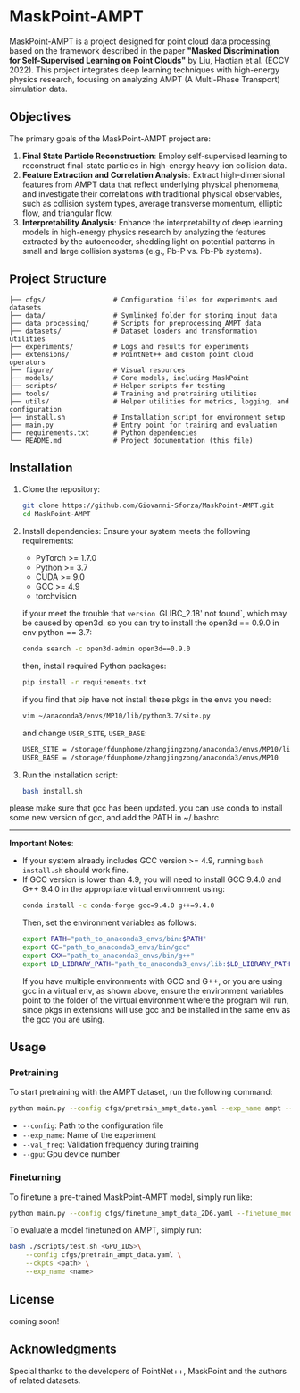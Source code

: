 # MaskPoint-AMPT

MaskPoint-AMPT is a project designed for point cloud data processing, based on the framework described in the paper **"Masked Discrimination for Self-Supervised Learning on Point Clouds"** by Liu, Haotian et al. (ECCV 2022). This project integrates deep learning techniques with high-energy physics research, focusing on analyzing AMPT (A Multi-Phase Transport) simulation data.

## Objectives

The primary goals of the MaskPoint-AMPT project are:

1. **Final State Particle Reconstruction**: Employ self-supervised learning to reconstruct final-state particles in high-energy heavy-ion collision data.
2. **Feature Extraction and Correlation Analysis**: Extract high-dimensional features from AMPT data that reflect underlying physical phenomena, and investigate their correlations with traditional physical observables, such as collision system types, average transverse momentum, elliptic flow, and triangular flow.
3. **Interpretability Analysis**: Enhance the interpretability of deep learning models in high-energy physics research by analyzing the features extracted by the autoencoder, shedding light on potential patterns in small and large collision systems (e.g., Pb-P vs. Pb-Pb systems).

## Project Structure

```
├── cfgs/                 # Configuration files for experiments and datasets
├── data/                 # Symlinked folder for storing input data
├── data_processing/      # Scripts for preprocessing AMPT data
├── datasets/             # Dataset loaders and transformation utilities
├── experiments/          # Logs and results for experiments
├── extensions/           # PointNet++ and custom point cloud operators
├── figure/               # Visual resources
├── models/               # Core models, including MaskPoint
├── scripts/              # Helper scripts for testing
├── tools/                # Training and pretraining utilities
├── utils/                # Helper utilities for metrics, logging, and configuration
├── install.sh            # Installation script for environment setup
├── main.py               # Entry point for training and evaluation
├── requirements.txt      # Python dependencies
└── README.md             # Project documentation (this file)
```

## Installation

1. Clone the repository:
   ```bash
   git clone https://github.com/Giovanni-Sforza/MaskPoint-AMPT.git
   cd MaskPoint-AMPT
   ```

2. Install dependencies:
   Ensure your system meets the following requirements:
   - PyTorch >= 1.7.0
   - Python >= 3.7
   - CUDA >= 9.0
   - GCC >= 4.9
   - torchvision

   if your meet the trouble that `version `GLIBC_2.18' not found`, which may be caused by open3d. so you can try to install the open3d == 0.9.0 in env python == 3.7:
   ```bash
   conda search -c open3d-admin open3d==0.9.0
   ```

   then, install required Python packages:
   ```bash
   pip install -r requirements.txt
   ```

   if you find that pip have not install these pkgs in the envs you need:
   ```bash
   vim ~/anaconda3/envs/MP10/lib/python3.7/site.py
   ```

   and change `USER_SITE`, `USER_BASE`:
   ```bash
   USER_SITE = /storage/fdunphome/zhangjingzong/anaconda3/envs/MP10/lib/python3.7/site-packages
   USER_BASE = /storage/fdunphome/zhangjingzong/anaconda3/envs/MP10
   ```

3. Run the installation script:
   ```bash
   bash install.sh
   ```
please make sure that gcc has been updated. you can use conda to install some new version of gcc, and add the PATH in ~/.bashrc

---
**Important Notes**:
   - If your system already includes GCC version >= 4.9, running `bash install.sh` should work fine.
   - If GCC version is lower than 4.9, you will need to install GCC 9.4.0 and G++ 9.4.0 in the appropriate virtual environment using:
     ```bash
     conda install -c conda-forge gcc=9.4.0 g++=9.4.0
     ```
     Then, set the environment variables as follows:
     ```bash
     export PATH="path_to_anaconda3_envs/bin:$PATH"
     export CC="path_to_anaconda3_envs/bin/gcc"
     export CXX="path_to_anaconda3_envs/bin/g++"
     export LD_LIBRARY_PATH="path_to_anaconda3_envs/lib:$LD_LIBRARY_PATH"
     ```
     If you have multiple environments with GCC and G++, or you are using gcc in a virtual env, as shown above, ensure the environment variables point to the folder of the virtual environment where the program will run, since pkgs in extensions will use gcc and be installed in the same env as the gcc you are using. 


## Usage

### Pretraining
To start pretraining with the AMPT dataset, run the following command:
```bash
python main.py --config cfgs/pretrain_ampt_data.yaml --exp_name ampt --val_freq 10 --gpu 0
```

- `--config`: Path to the configuration file
- `--exp_name`: Name of the experiment
- `--val_freq`: Validation frequency during training
- `--gpu`: Gpu device number
### Fineturning

To finetune a pre-trained MaskPoint-AMPT model, simply run like:
```bash
python main.py --config cfgs/finetune_ampt_data_2D6.yaml --finetune_model --ckpts experiments/pretrain_ampt_data_2D6/ampt_2D6/ckpt-last.pth --exp_name ampt_data_2D6
```

To evaluate a model finetuned on AMPT, simply run:
```bash
bash ./scripts/test.sh <GPU_IDS>\
    --config cfgs/pretrain_ampt_data.yaml \
    --ckpts <path> \
    --exp_name <name>
```

## License
coming soon!

## Acknowledgments
Special thanks to the developers of PointNet++, MaskPoint and the authors of related datasets.

